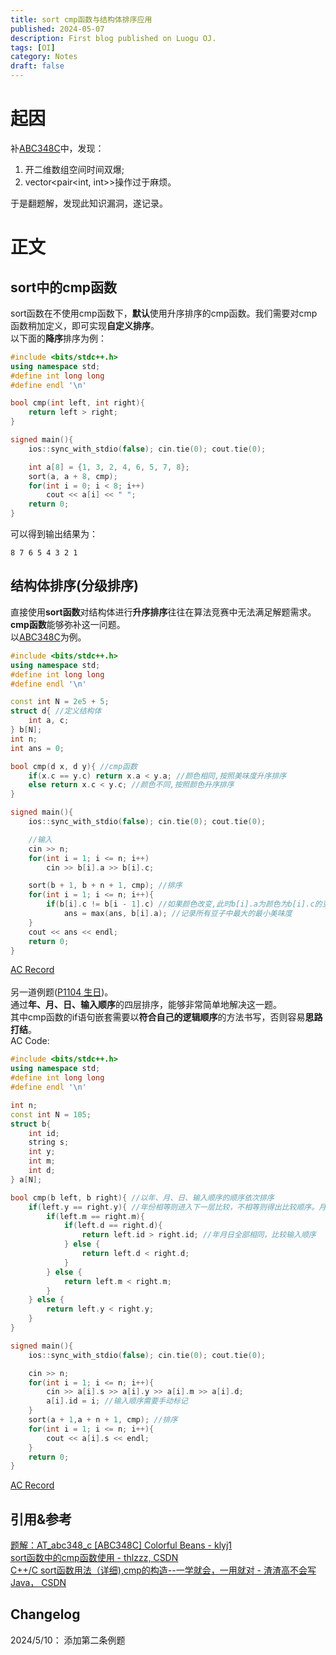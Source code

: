 ```yaml
---
title: sort cmp函数与结构体排序应用
published: 2024-05-07
description: First blog published on Luogu OJ.
tags: [OI]
category: Notes
draft: false
---
```

# 起因
补[ABC348C](https://www.luogu.com.cn/problem/AT_abc348_c)中，发现：
1. 开二维数组空间时间双爆;
1. vector<pair<int, int>>操作过于麻烦。

于是翻题解，发现此知识漏洞，遂记录。
# 正文
## sort中的cmp函数
sort函数在不使用cmp函数下，**默认**使用升序排序的cmp函数。我们需要对cmp函数稍加定义，即可实现**自定义排序**。\
以下面的**降序**排序为例：
```cpp
#include <bits/stdc++.h>
using namespace std;
#define int long long
#define endl '\n'

bool cmp(int left, int right){
    return left > right;
}

signed main(){
    ios::sync_with_stdio(false); cin.tie(0); cout.tie(0);

    int a[8] = {1, 3, 2, 4, 6, 5, 7, 8};
    sort(a, a + 8, cmp);
    for(int i = 0; i < 8; i++)
        cout << a[i] << " ";
    return 0;
}
```
可以得到输出结果为：
```
8 7 6 5 4 3 2 1
```
## 结构体排序(分级排序)
直接使用**sort函数**对结构体进行**升序排序**往往在算法竞赛中无法满足解题需求。**cmp函数**能够弥补这一问题。\
以[ABC348C](https://www.luogu.com.cn/problem/AT_abc348_c)为例。
```cpp
#include <bits/stdc++.h>
using namespace std;
#define int long long
#define endl '\n'

const int N = 2e5 + 5;
struct d{ //定义结构体
    int a, c;
} b[N];
int n;
int ans = 0;

bool cmp(d x, d y){ //cmp函数
    if(x.c == y.c) return x.a < y.a; //颜色相同,按照美味度升序排序
    else return x.c < y.c; //颜色不同,按照颜色升序排序
}

signed main(){
    ios::sync_with_stdio(false); cin.tie(0); cout.tie(0);

    //输入
    cin >> n;
    for(int i = 1; i <= n; i++)
        cin >> b[i].a >> b[i].c;

    sort(b + 1, b + n + 1, cmp); //排序
    for(int i = 1; i <= n; i++){
        if(b[i].c != b[i - 1].c) //如果颜色改变,此时b[i].a为颜色为b[i].c的豆子的最小美味度
            ans = max(ans, b[i].a); //记录所有豆子中最大的最小美味度
    }
    cout << ans << endl;
    return 0;
}
```
[AC Record](https://atcoder.jp/contests/abc348/submissions/53218546)\
\
另一道例题([P1104 生日](https://www.luogu.com.cn/problem/P1104))。\
通过**年、月、日、输入顺序**的四层排序，能够非常简单地解决这一题。\
其中cmp函数的if语句嵌套需要以**符合自己的逻辑顺序**的方法书写，否则容易**思路打结**。\
AC Code:
```cpp
#include <bits/stdc++.h>
using namespace std;
#define int long long
#define endl '\n'

int n;
const int N = 105;
struct b{
    int id; 
    string s;
    int y;
    int m;
    int d;
} a[N];

bool cmp(b left, b right){ //以年、月、日、输入顺序的顺序依次排序
    if(left.y == right.y){ //年份相等则进入下一层比较，不相等则得出比较顺序。月、日同理
        if(left.m == right.m){
            if(left.d == right.d){
                return left.id > right.id; //年月日全部相同，比较输入顺序
            } else {
                return left.d < right.d;
            }
        } else {
            return left.m < right.m;
        }
    } else {
        return left.y < right.y;
    }
}

signed main(){
    ios::sync_with_stdio(false); cin.tie(0); cout.tie(0);

    cin >> n;
    for(int i = 1; i <= n; i++){
        cin >> a[i].s >> a[i].y >> a[i].m >> a[i].d;
        a[i].id = i; //输入顺序需要手动标记
    }
    sort(a + 1,a + n + 1, cmp); //排序
    for(int i = 1; i <= n; i++){
        cout << a[i].s << endl;
    }
    return 0;
}
```
[AC Record](https://www.luogu.com.cn/record/158606587)
## 引用&参考
[题解：AT_abc348_c [ABC348C] Colorful Beans - klyj1](https://www.luogu.com.cn/article/q3rswefa)\
[sort函数中的cmp函数使用 - thlzzz, CSDN](https://blog.csdn.net/thlzzz/article/details/109695582)\
[C++/C sort函数用法（详细),cmp的构造--一学就会，一用就对 - 渣渣高不会写Java， CSDN](https://blog.csdn.net/m0_52410356/article/details/113802527)
## Changelog
2024/5/10： 添加第二条例题
